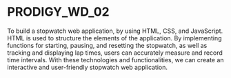 # PRODIGY_WD_02
To build a stopwatch web application, by using HTML, CSS, and JavaScript. HTML is used to structure the elements of the application. By implementing functions for starting, pausing, and resetting the stopwatch, as well as tracking and displaying lap times, users can accurately measure and record time intervals. With these technologies and functionalities, we can create an interactive and user-friendly stopwatch web application.
